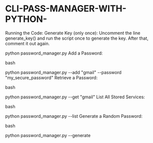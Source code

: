 # CLI-PASS-MANAGER-WITH-PYTHON-

Running the Code:
Generate Key (only once): Uncomment the line generate_key() and run the script once to generate the key. After that, comment it out again.


python password_manager.py
Add a Password:

bash

python password_manager.py --add "gmail" --password "my_secure_password"
Retrieve a Password:

bash

python password_manager.py --get "gmail"
List All Stored Services:

bash

python password_manager.py --list
Generate a Random Password:

bash

python password_manager.py --generate
